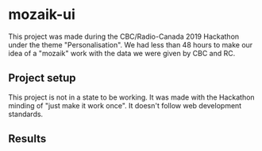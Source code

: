 # mozaik-ui

This project was made during the CBC/Radio-Canada 2019 Hackathon under the theme "Personalisation". We had less than 48 hours to make our idea of a "mozaik" work with the data we were given by CBC and RC.

## Project setup
This project is not in a state to be working. It was made with the Hackathon minding of "just make it work once". It doesn't follow web development standards.

## Results

